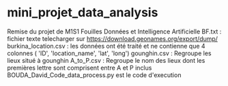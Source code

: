 # mini_projet_data_analysis
Remise du projet de M1S1 Fouilles Données et Intelligence Artificielle
BF.txt : fichier texte telecharger sur https://download.geonames.org/export/dump/
burkina_location.csv : les données ont été traité et ne contienne que 4 colonnes ( 'ID', 'location_name', 'lat', 'long')
gounghin.csv : Regroupe les lieux situé à gounghin
A_to_P.csv : Regroupe le nom des lieux dont les premières lettre sont comprisent entre A et P inclus
BOUDA_David_Code_data_process.py est le code d'execution
